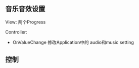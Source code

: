 
## 音乐音效设置

View: 两个Progress

Controller:
- OnValueChange 修改Application中的 audio和music setting

## 控制

